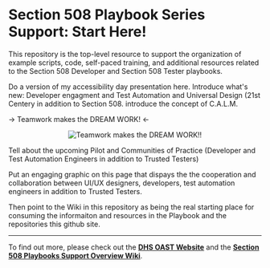 # Section 508 Playbook Series Support: Start Here!
This repository is the top-level resource to support the organization of example scripts, code, self-paced training, and additional resources related to the Section 508 Developer and Section 508 Tester playbooks.  

Do a version of my accessibility day presentation here. Introduce what's new: Developer engagment and Test Automation and Universal Design (21st Centery in addition to Section 508. introduce the concept of C.A.L.M.  

-> Teamwork makes the DREAM WORK! <-  

<p align="center">
  <img src="https://github.com/akingkci/Section-508-Playbooks-Support-Overview/blob/master/img/Teamwork.jpg?raw=true" alt="Teamwork makes the DREAM WORK!!"/>
</p>

Tell about the upcoming Pilot and Communities of Practice (Developer and Test Automation Engineers in addition to Trusted Testers)

Put an engaging graphic on this page that dispays the the cooperation and collaboration between UI/UX designers, developers, test automation engineers in addition to Trusted Testers.

Then point to the Wiki in this repository as being the real starting place for consuming the informaiton and resources  in the Playbook and the repositories this github site.

<hr>
    
To find out more, please check out the **[DHS OAST Website](https://www.dhs.gov/office-accessible-systems-technology)** and the **[Section 508 Playbooks Support Overview Wiki](https://github.com/akingkci/Section-508-Playbooks-Support-Overview/wiki)**.

